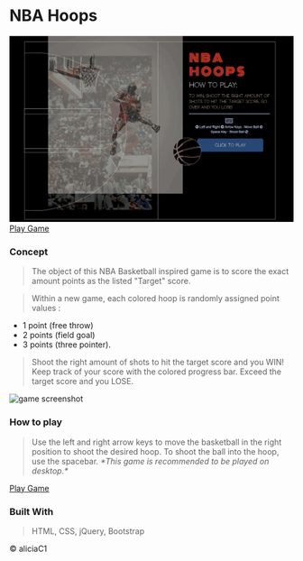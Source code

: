 #  NBA Hoops

![NBA Hoops](./assets/images/nbalandingpg.gif)
[Play Game](https://aliciac1.github.io/NBA-Hoops/)

### Concept
> The object of this NBA Basketball inspired game is to score the exact amount points as the listed "Target" score.

> Within a new game, each colored hoop is randomly assigned point values : 
 - 1 point (free throw)
 - 2 points (field goal)
 - 3 points (three pointer). 

> Shoot the right amount of shots to hit the target score and you WIN! Keep track of your score with the colored progress bar. Exceed the target score and you LOSE. 

![game screenshot](https://i.imgur.com/wvnudhN.png)

### How to play
> Use the left and right arrow keys to move the basketball in the right position to shoot the desired hoop. To shoot the ball into the hoop, use the spacebar. *\*This game is recommended to be played on desktop.\** 

[Play Game](https://aliciac1.github.io/NBA-Hoops/)

### Built With 
> HTML, CSS, jQuery, Bootstrap



© aliciaC1

